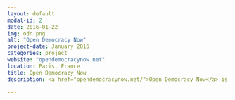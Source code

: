 ```yaml
---
layout: default
modal-id: 2
date: 2016-01-22
img: odn.png
alt: "Open Democracy Now"
project-date: January 2016
categories: project
website: "opendemocracynow.net"
location: Paris, France
title: Open Democracy Now
description: <a href="opendemocracynow.net/">Open Democracy Now</a> is a series of hackathon of which I am a co-organizer with several other people from different initiative and the French government. Those hackathons consist in a periodic gathering of the French civic tech community in which we work on a variety of open government subjects like open data, transparency, accessibility etc. which we try to adress by creating or improving open source projects. As of now we hosted 4 hackathons and gathered more than 20 projects and 200 recurrent participants.

---
```

